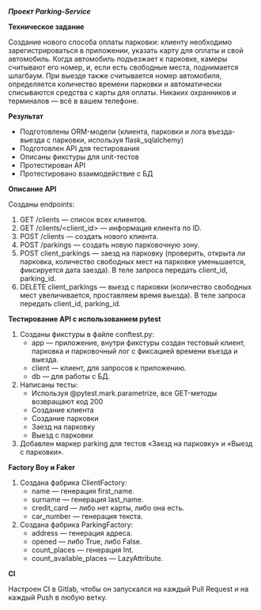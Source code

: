 ***Проект Parking-Service***

**Техническое задание**

Создание нового способа оплаты парковки: клиенту необходимо зарегистрироваться
в приложении, указать карту для оплаты и свой автомобиль. Когда автомобиль
подъезжает к парковке, камеры считывают его номер, и, если есть свободные
места, поднимается шлагбаум. При выезде также считывается номер автомобиля,
определяется количество времени парковки и автоматически списываются средства с
карты для оплаты. Никаких охранников и терминалов — всё в вашем телефоне.

**Результат**

- Подготовлены ORM-модели (клиента, парковки и лога въезда-выезда с парковки,
  используя flask_sqlalchemy)
- Подготовлен API для тестирования
- Описаны фикстуры для unit-тестов
- Протестирован API
- Протестировано взаимодействие с БД

**Описание API**

Созданы endpoints:

1. GET /clients — список всех клиентов.
2. GET /clients/<client_id> — информация клиента по ID.
3. POST /clients — создать нового клиента.
4. POST /parkings — создать новую парковочную зону.
5. POST client_parkings — заезд на парковку (проверить, открыта ли парковка,
   количество свободных мест на парковке уменьшается, фиксируется дата заезда).
   В теле запроса передать client_id, parking_id.
6. DELETE client_parkings — выезд с парковки (количество свободных мест
   увеличивается, проставляем время выезда). В теле запроса передать client_id,
   parking_id.

**Тестирование API с использованием pytest**

1. Созданы фикстуры в файле conftest.py:
    - app — приложение, внутри фикстуры создан тестовый клиент,
      парковка и парковочный лог с фиксацией времени въезда и выезда.
    - client — клиент, для запросов к приложению.
    - db — для работы с БД.
2. Написаны тесты:
    - Используя @pytest.mark.parametrize, все GET-методы возвращают код 200
    - Создание клиента
    - Создание парковки
    - Заезд на парковку
    - Выезд с парковки
3. Добавлен маркер parking для тестов «Заезд на парковку» и «Выезд с парковки».

**Factory Boy и Faker**

1. Создана фабрика ClientFactory:
    - name — генерация first_name.
    - surname — генерация last_name.
    - credit_card — либо нет карты, либо она есть.
    - car_number — генерация текста.
2. Создана фабрика ParkingFactory:
    - address — генерация адреса.
    - opened — либо True, либо False.
    - count_places — генерация Int.
    - count_available_places — LazyAttribute.

**CI**

Настроен CI в Gitlab, чтобы он запускался на каждый Pull Request и на каждый
Push в любую ветку.
